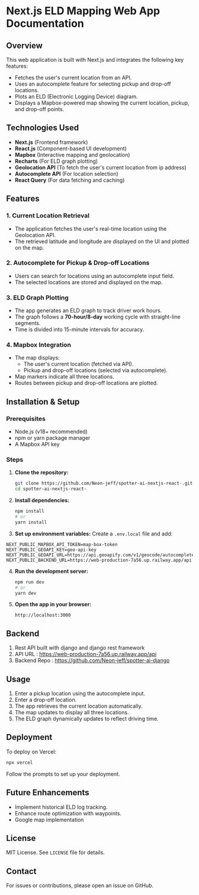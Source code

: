 # Next.js ELD Mapping Web App Documentation

## Overview
This web application is built with Next.js and integrates the following key features:
- Fetches the user's current location from an API.
- Uses an autocomplete feature for selecting pickup and drop-off locations.
- Plots an ELD (Electronic Logging Device) diagram.
- Displays a Mapbox-powered map showing the current location, pickup, and drop-off points.

## Technologies Used
- **Next.js** (Frontend framework)
- **React.js** (Component-based UI development)
- **Mapbox** (Interactive mapping and geolocation)
- **Recharts** (For ELD graph plotting)
- **Geolocation API** (To fetch the user's current location from ip address)
- **Autocomplete API** (For location selection)
- **React Query** (For data fetching and caching)

## Features
### 1. Current Location Retrieval
- The application fetches the user's real-time location using the Geolocation API.
- The retrieved latitude and longitude are displayed on the UI and plotted on the map.

### 2. Autocomplete for Pickup & Drop-off Locations
- Users can search for locations using an autocomplete input field.
- The selected locations are stored and displayed on the map.

### 3. ELD Graph Plotting
- The app generates an ELD graph to track driver work hours.
- The graph follows a **70-hour/8-day** working cycle with straight-line segments.
- Time is divided into 15-minute intervals for accuracy.

### 4. Mapbox Integration
- The map displays:
  - The user's current location (fetched via API).
  - Pickup and drop-off locations (selected via autocomplete).
- Map markers indicate all three locations.
- Routes between pickup and drop-off locations are plotted.

## Installation & Setup
### Prerequisites
- Node.js (v18+ recommended)
- npm or yarn package manager
- A Mapbox API key

### Steps
1. **Clone the repository:**
   ```bash
   git clone https://github.com/Neon-jeff/spotter-ai-nextjs-react-.git
   cd spotter-ai-nextjs-react-
   ```
2. **Install dependencies:**
   ```bash
   npm install
   # or
   yarn install
   ```
3. **Set up environment variables:**
   Create a `.env.local` file and add:
  ```env
  NEXT_PUBLIC_MAPBOX_API_TOKEN=map-box-token
  NEXT_PUBLIC_GEOAPI_KEY=geo-api-key
  NEXT_PUBLIC_GEOAPI_URL=https://api.geoapify.com/v1/geocode/autocomplete
  NEXT_PUBLIC_BACKEND_URL=https://web-production-7a56.up.railway.app/api
```
4. **Run the development server:**
   ```bash
   npm run dev
   # or
   yarn dev
   ```
5. **Open the app in your browser:**
   ```
   http://localhost:3000
   ```

## Backend
1. Rest API built with django and django rest framework
2. API URL : https://web-production-7a56.up.railway.app/api
3. Backend Repo : https://github.com/Neon-jeff/spotter-ai-django



## Usage
1. Enter a pickup location using the autocomplete input.
2. Enter a drop-off location.
3. The app retrieves the current location automatically.
4. The map updates to display all three locations.
5. The ELD graph dynamically updates to reflect driving time.

## Deployment
To deploy on Vercel:
```bash
npx vercel
```
Follow the prompts to set up your deployment.

## Future Enhancements
- Implement historical ELD log tracking.
- Enhance route optimization with waypoints.
- Google map implementation

## License
MIT License. See `LICENSE` file for details.

## Contact
For issues or contributions, please open an issue on GitHub.


